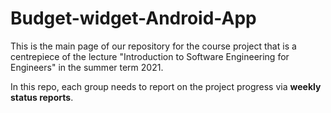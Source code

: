 # Budget-widget-Android-App
This is the main page of our repository for the course project that is a centrepiece of the lecture "Introduction to Software Engineering for Engineers" in the summer term 2021.

In this repo, each group needs to report on the project progress via **weekly status reports**. 

